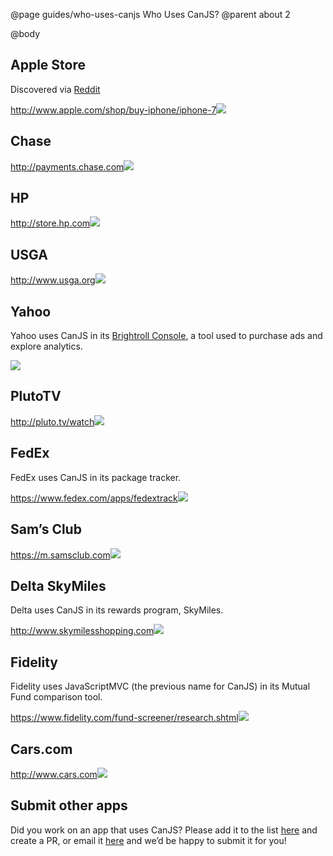 @page guides/who-uses-canjs Who Uses CanJS?
@parent about 2

@body

<div class="screenshots">

## Apple Store

Discovered via [Reddit](https://www.reddit.com/r/javascript/comments/1kffau/apple_store_use_canjs_javascript_framework_not/)

<a href="http://www.apple.com/shop/buy-iphone/iphone-7"><span>http://www.apple.com/shop/buy-iphone/iphone-7</span><img src="../../docs/can-guides/images/apps/screenshots-aos.jpg"></a>

## Chase

<a href="http://payments.chase.com"><span>http://payments.chase.com</span><img src="../../docs/can-guides/images/apps/screenshots-chase.jpg">

## HP

<a href="http://store.hp.com"><span>http://store.hp.com</span><img src="../../docs/can-guides/images/apps/screenshots-hp.jpg"></a>

## USGA

<a href="http://www.usga.org/"><span>http://www.usga.org</span><img src="../../docs/can-guides/images/apps/screenshots-usga.jpg"></a>

## Yahoo

Yahoo uses CanJS in its [Brightroll Console](https://www.bitovi.com/blog/canjs-case-study-brightroll), a tool used to purchase ads and explore analytics.

<img src="../../docs/can-guides/images/apps/screenshots-brightroll.jpg">

## PlutoTV

<a href="http://pluto.tv/watch"><span>http://pluto.tv/watch</span><img src="../../docs/can-guides/images/apps/screenshots-plutotv.jpg"></a>

## FedEx

FedEx uses CanJS in its package tracker.

<a href="https://www.fedex.com/apps/fedextrack/?action=track&cntry_code=us"><span>https://www.fedex.com/apps/fedextrack</span><img src="../../docs/can-guides/images/apps/screenshots-fedex.jpg"></a>

## Sam’s Club

<a href="https://m.samsclub.com/locator?xid=hdr_locator"><span>https://m.samsclub.com</span><img src="../../docs/can-guides/images/apps/screenshots-sams.jpg"></a>


## Delta SkyMiles

Delta uses CanJS in its rewards program, SkyMiles.

<a href="http://www.skymilesshopping.com/"><span>http://www.skymilesshopping.com</span><img src="../../docs/can-guides/images/apps/screenshots-skymiles.jpg"></a>


## Fidelity

Fidelity uses JavaScriptMVC (the previous name for CanJS) in its Mutual Fund comparison tool.

<a href="https://www.fidelity.com/fund-screener/research.shtml"><span>https://www.fidelity.com/fund-screener/research.shtml</span><img src="../../docs/can-guides/images/apps/screenshots-fidelity.jpg"></a>


## Cars.com

<a href="http://www.cars.com"><span>http://www.cars.com</span><img src="../../docs/can-guides/images/apps/screenshots-cars.jpg"></a>


</div>

## Submit other apps

Did you work on an app that uses CanJS? Please add it to the list [here](https://github.com/canjs/canjs/blob/master/docs/can-guides/introduction/who-uses.md) and create a PR, or email it [here](mailto:contact@bitovi.com) and we’d be happy to submit it for you!


[//]: # (Volkswagon)

[//]: # (Wells Fargo)

[//]: # (Walmart)

[//]: # (T-Mobile)
